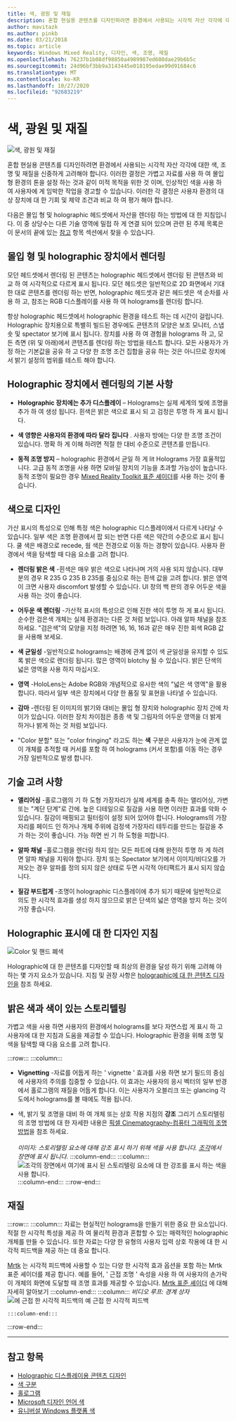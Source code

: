 ```yaml
---
title: 색, 광원 및 재질
description: 혼합 현실용 콘텐츠를 디자인하려면 환경에서 사용되는 시각적 자산 각각에 대한 색, 조명 및 재질을 신중하게 고려해야 합니다.
author: mavitazk
ms.author: pinkb
ms.date: 03/21/2018
ms.topic: article
keywords: Windows Mixed Reality, 디자인, 색, 조명, 재질
ms.openlocfilehash: 76237b1b08df98850a4989987ed608dae29b6b5c
ms.sourcegitcommit: 24d96bf3bb9a3143445e018195edae99d91684c6
ms.translationtype: MT
ms.contentlocale: ko-KR
ms.lasthandoff: 10/27/2020
ms.locfileid: "92683219"
---
```

# <a name="color-light-and-materials"></a>색, 광원 및 재질
![색, 광원 및 재질](images/RemoteRendering.jpg)

혼합 현실용 콘텐츠를 디자인하려면 환경에서 사용되는 시각적 자산 각각에 대한 색, 조명 및 재질을 신중하게 고려해야 합니다. 이러한 결정은 가볍고 자료를 사용 하 여 몰입 형 환경의 톤을 설정 하는 것과 같이 미적 목적을 위한 것 이며, 인상적인 색을 사용 하 여 사용자에 게 임박한 작업을 경고할 수 있습니다. 이러한 각 결정은 사용자 환경의 대상 장치에 대 한 기회 및 제약 조건과 비교 하 여 평가 해야 합니다.

다음은 몰입 형 및 holographic 헤드셋에서 자산을 렌더링 하는 방법에 대 한 지침입니다. 이 중 상당수는 다른 기술 영역에 밀접 하 게 연결 되어 있으며 관련 된 주제 목록은이 문서의 끝에 있는 [참고](color-light-and-materials.md#see-also) 항목 섹션에서 찾을 수 있습니다.

## <a name="rendering-on-immersive-vs-holographic-devices"></a>몰입 형 및 holographic 장치에서 렌더링

모던 헤드셋에서 렌더링 된 콘텐츠는 holographic 헤드셋에서 렌더링 된 콘텐츠와 비교 하 여 시각적으로 다르게 표시 됩니다. 모던 헤드셋은 일반적으로 2D 화면에서 기대한 대로 콘텐츠를 렌더링 하는 반면, holographic 헤드셋과 같은 헤드셋은 색 순차를 사용 하 고, 참조는 RGB 디스플레이를 사용 하 여 holograms를 렌더링 합니다.

항상 holographic 헤드셋에서 holographic 환경을 테스트 하는 데 시간이 걸립니다. Holographic 장치용으로 특별히 빌드된 경우에도 콘텐츠의 모양은 보조 모니터, 스냅숏 및 spectator 보기에 표시 됩니다. 장치를 사용 하 여 경험을 holograms 하 고, 모든 측면 (위 및 아래)에서 콘텐츠를 렌더링 하는 방법을 테스트 합니다. 모든 사용자가 가정 하는 기본값을 공유 하 고 다양 한 조명 조건 집합을 공유 하는 것은 아니므로 장치에서 밝기 설정의 범위를 테스트 해야 합니다.

## <a name="fundamentals-of-rendering-on-holographic-devices"></a>Holographic 장치에서 렌더링의 기본 사항
* **Holographic 장치에는 추가 디스플레이** – Holograms는 실제 세계의 빛에 조명을 추가 하 여 생성 됩니다. 흰색은 밝은 색으로 표시 되 고 검정은 투명 하 게 표시 됩니다.

* **색 영향은 사용자의 환경에 따라 달라 집니다** . 사용자 방에는 다양 한 조명 조건이 있습니다. 명확 하 게 이해 하려면 적절 한 대비 수준으로 콘텐츠를 만듭니다.

* **동적 조명 방지** – holographic 환경에서 균일 하 게 lit Holograms 가장 효율적입니다. 고급 동적 조명을 사용 하면 모바일 장치의 기능을 초과할 가능성이 높습니다. 동적 조명이 필요한 경우 [Mixed Reality Toolkit 표준 셰이더](https://github.com/microsoft/MixedRealityToolkit-Unity/blob/mrtk_release/Documentation/README_MRTKStandardShader.md)를 사용 하는 것이 좋습니다. 

## <a name="designing-with-color"></a>색으로 디자인

가산 표시의 특성으로 인해 특정 색은 holographic 디스플레이에서 다르게 나타날 수 있습니다. 일부 색은 조명 환경에서 팝 되는 반면 다른 색은 약간의 수준으로 표시 됩니다. 쿨 색은 배경으로 recede, 웜 색은 전경으로 이동 하는 경향이 있습니다. 사용자 환경에서 색을 탐색할 때 다음 요소를 고려 합니다.

* **렌더링 밝은 색** -흰색은 매우 밝은 색으로 나타나며 거의 사용 되지 않습니다. 대부분의 경우 R 235 G 235 B 235를 중심으로 하는 흰색 값을 고려 합니다. 밝은 영역이 크면 사용자 discomfort 발생할 수 있습니다. UI 창의 백 판의 경우 어두운 색을 사용 하는 것이 좋습니다.

* **어두운 색 렌더링** -가산적 표시의 특성으로 인해 진한 색이 투명 하 게 표시 됩니다. 순수한 검은색 개체는 실제 환경과는 다른 것 처럼 보입니다. 아래 알파 채널을 참조 하세요. "검은색"의 모양을 지정 하려면 16, 16, 16과 같은 매우 진한 회색 RGB 값을 사용해 보세요.

* **색 균일성** -일반적으로 holograms는 배경에 관계 없이 색 균일성을 유지할 수 있도록 밝은 색으로 렌더링 됩니다. 많은 영역이 blotchy 될 수 있습니다. 밝은 단색의 넓은 영역을 사용 하지 마십시오.

* **영역** -HoloLens는 Adobe RGB와 개념적으로 유사한 색의 "넓은 색 영역"을 활용 합니다. 따라서 일부 색은 장치에서 다양 한 품질 및 표현을 나타낼 수 있습니다.

* **감마** -렌더링 된 이미지의 밝기와 대비는 몰입 형 장치와 holographic 장치 간에 차이가 있습니다. 이러한 장치 차이점은 종종 색 및 그림자의 어두운 영역을 더 밝게 하거나 밝게 하는 것 처럼 보입니다.

* "Color 분할" 또는 "color fringing" 라고도 하는 **색** 구분은 사용자가 눈에 관계 없이 개체를 추적할 때 커서를 포함 하 여 holograms (커서 포함)를 이동 하는 경우 가장 일반적으로 발생 합니다.

## <a name="technical-considerations"></a>기술 고려 사항
* **앨리어싱** -홀로그램의 기 하 도형 가장자리가 실제 세계를 충족 하는 앨리어싱, 가변 또는 "계단 단계"로 간에. 높은 디테일으로 질감을 사용 하면 이러한 효과를 악화 수 있습니다. 질감이 매핑되고 필터링이 설정 되어 있어야 합니다. Holograms의 가장자리를 페이드 인 하거나 개체 주위에 검정색 가장자리 테두리를 만드는 질감을 추가 하는 것이 좋습니다. 가능 하면 씬 기 하 도형을 피합니다.

* **알파 채널** -홀로그램을 렌더링 하지 않는 모든 파트에 대해 완전히 투명 하 게 하려면 알파 채널을 지워야 합니다. 장치 또는 Spectator 보기에서 이미지/비디오를 가져오는 경우 알파를 정의 되지 않은 상태로 두면 시각적 아티팩트가 표시 되지 않습니다.

* **질감 부드럽게** -조명이 holographic 디스플레이에 추가 되기 때문에 일반적으로 의도 한 시각적 효과를 생성 하지 않으므로 밝은 단색의 넓은 영역을 방지 하는 것이 가장 좋습니다.

## <a name="design-guidelines-for-holographic-display"></a>Holographic 표시에 대 한 디자인 지침
![Color 및 핸드 폐색](images/color_handocclusion.jpg)

Holographic에 대 한 콘텐츠를 디자인할 때 최상의 환경을 달성 하기 위해 고려해 야 하는 몇 가지 요소가 있습니다. 지침 및 권장 사항은 [holographic에 대 한 콘텐츠 디자인을](designing-content-for-holographic-display.md) 참조 하세요.

## <a name="storytelling-with-light-and-color"></a>밝은 색과 색이 있는 스토리텔링

가볍고 색을 사용 하면 사용자의 환경에서 holograms를 보다 자연스럽 게 표시 하 고 사용자에 대 한 지침과 도움을 제공할 수 있습니다. Holographic 환경을 위해 조명 및 색을 탐색할 때 다음 요소를 고려 합니다.

:::row:::
    :::column:::
* **Vignetting** -자료를 어둡게 하는 ' vignette ' 효과를 사용 하면 보기 필드의 중심에 사용자의 주의를 집중할 수 있습니다. 이 효과는 사용자의 응시 벡터의 일부 반경에서 홀로그램의 재질을 어둡게 합니다. 이는 사용자가 오블리크 또는 glancing 각도에서 holograms를 볼 때에도 적용 됩니다.

* 색, 밝기 및 조명을 대비 하 여 개체 또는 상호 작용 지점의 **강조** 그리기 스토리텔링의 조명 방법에 대 한 자세한 내용은 [픽셀 Cinematography-컴퓨터 그래픽의 조명 방법](http://media.siggraph.org/education/cgsource/Archive/ConfereceCourses/S96/course30.pdf)을 참조 하세요.<br>
        <br>
        *이미지: 스토리텔링 요소에 대해 강조 표시 하기 위해 색을 사용 합니다. [조각](https://www.microsoft.com/p/fragments/9nblggh5ggm8)에서 장면에 표시 됩니다.*
    :::column-end:::
        :::column:::
        ![조각의 장면에서 여기에 표시 된 스토리텔링 요소에 대 한 강조를 표시 하는 색을 사용 합니다.](images/640px-fragments.jpg)<br>
    :::column-end:::
:::row-end:::

## <a name="materials"></a>재질

:::row:::
    :::column:::
자료는 현실적인 holograms을 만들기 위한 중요 한 요소입니다. 적절 한 시각적 특성을 제공 하 여 물리적 환경과 혼합할 수 있는 매력적인 holographic 개체를 만들 수 있습니다. 또한 자료는 다양 한 유형의 사용자 입력 상호 작용에 대 한 시각적 피드백을 제공 하는 데 중요 합니다.  

[Mrtk](https://github.com/Microsoft/MixedRealityToolkit-Unity) 는 시각적 피드백에 사용할 수 있는 다양 한 시각적 효과 옵션을 포함 하는 Mrtk 표준 셰이더를 제공 합니다. 예를 들어, ' 근접 조명 ' 속성을 사용 하 여 사용자의 손가락이 개체의 화면에 도달할 때 조명 효과를 제공할 수 있습니다. [Mrtk 표준 셰이더](https://microsoft.github.io/MixedRealityToolkit-Unity/Documentation/README_MRTKStandardShader.html) 에 대해 자세히 알아보기
    :::column-end:::
        :::column:::
    *비디오 루프: 경계 상자* 
     ![ 에 근접 한 시각적 피드백의 예 근접 한 시각적 피드백](images/HoloLens2_Proximity.gif)

    :::column-end:::
:::row-end:::
<br>

---

## <a name="see-also"></a>참고 항목
* [Holographic 디스플레이용 콘텐츠 디자인](designing-content-for-holographic-display.md)
* [색 구분](../develop/platform-capabilities-and-apis/hologram-stability.md#color-separation)
* [홀로그램](../discover/hologram.md)
* [Microsoft 디자인 언어 색](https://www.microsoft.com/design/color)
* [유니버설 Windows 플랫폼 색](https://docs.microsoft.com/windows/uwp/style/color)
